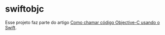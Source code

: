 # swiftobjc

Esse projeto faz parte do artigo [Como chamar código Objective-C usando o Swift](https://www.geraldobastos.com/2018/09/como-chamar-codigo-objective-c-usando-o.html).
